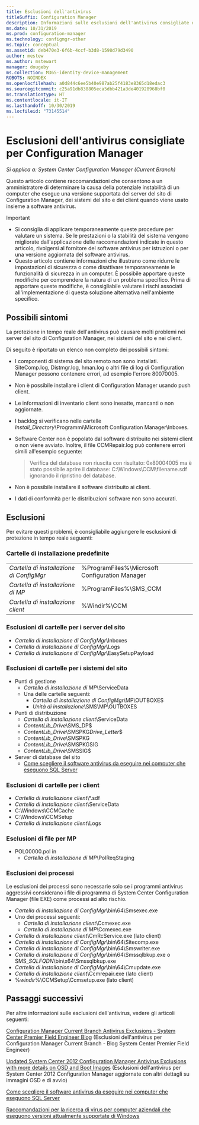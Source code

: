 ```yaml
---
title: Esclusioni dell'antivirus
titleSuffix: Configuration Manager
description: Informazioni sulle esclusioni dell'antivirus consigliate da usare per la risoluzione dei problemi.
ms.date: 10/31/2019
ms.prod: configuration-manager
ms.technology: configmgr-other
ms.topic: conceptual
ms.assetid: deb470e3-6f6b-4ccf-b3d8-1598d79d3490
author: mestew
ms.author: mstewart
manager: dougeby
ms.collection: M365-identity-device-management
ROBOTS: NOINDEX
ms.openlocfilehash: a0d844c6ee5b40e987ab25f4183e8365d18edac3
ms.sourcegitcommit: c25a91db838805eca5dbb421a3de401928968bf0
ms.translationtype: HT
ms.contentlocale: it-IT
ms.lasthandoff: 10/30/2019
ms.locfileid: "73145514"
---
```

# <a name="recommended-antivirus-exclusions-for-configuration-manager"></a>Esclusioni dell'antivirus consigliate per Configuration Manager

*Si applica a: System Center Configuration Manager (Current Branch)*

Questo articolo contiene raccomandazioni che consentono a un amministratore di determinare la causa della potenziale instabilità di un computer che esegue una versione supportata dei server del sito di Configuration Manager, dei sistemi del sito e dei client quando viene usato insieme a software antivirus.

> [!IMPORTANT]
>
> - Si consiglia di applicare temporaneamente queste procedure per valutare un sistema. Se le prestazioni o la stabilità del sistema vengono migliorate dall'applicazione delle raccomandazioni indicate in questo articolo, rivolgersi al fornitore del software antivirus per istruzioni o per una versione aggiornata del software antivirus.
> - Questo articolo contiene informazioni che illustrano come ridurre le impostazioni di sicurezza o come disattivare temporaneamente le funzionalità di sicurezza in un computer. È possibile apportare queste modifiche per comprendere la natura di un problema specifico. Prima di apportare queste modifiche, è consigliabile valutare i rischi associati all'implementazione di questa soluzione alternativa nell'ambiente specifico.

## <a name="possible-symptoms"></a>Possibili sintomi 

La protezione in tempo reale dell'antivirus può causare molti problemi nei server del sito di Configuration Manager, nei sistemi del sito e nei client.

Di seguito è riportato un elenco non completo dei possibili sintomi:

- I componenti di sistema del sito remoto non sono installati. SiteComp.log, Distmgr.log, hman.log o altri file di log di Configuration Manager possono contenere errori, ad esempio l'errore 80070005.
- Non è possibile installare i client di Configuration Manager usando push client.
- Le informazioni di inventario client sono inesatte, mancanti o non aggiornate.
- I backlog si verificano nelle cartelle *Install_Directory*\Programmi\Microsoft Configuration Manager\Inboxes.
- Software Center non è popolato dal software distribuito nei sistemi client o non viene avviato. Inoltre, il file CCMRepair.log può contenere errori simili all'esempio seguente:

  > Verifica del database non riuscita con risultato: 0x80004005 ma è stato possibile aprire il database: C:\Windows\CCM\filename.sdf ignorando il ripristino del database.

- Non è possibile installare il software distribuito ai client.
- I dati di conformità per le distribuzioni software non sono accurati.

## <a name="exclusions"></a>Esclusioni

Per evitare questi problemi, è consigliabile aggiungere le esclusioni di protezione in tempo reale seguenti:

### <a name="default-installation-folders"></a>Cartelle di installazione predefinite

|  |  |
| - | - |
|*Cartella di installazione di ConfigMgr*  |  %ProgramFiles%\Microsoft Configuration Manager  |  
|*Cartella di installazione di MP*  |%ProgramFiles%\SMS_CCM  |  
|*Cartella di installazione client*  |%Windir%\CCM  |  

### <a name="folder-exclusions-for-site-servers"></a>Esclusioni di cartelle per i server del sito

- *Cartella di installazione di ConfigMgr*\Inboxes
- *Cartella di installazione di ConfigMgr*\Logs
- *Cartella di installazione di ConfigMgr*\EasySetupPayload

### <a name="folder-exclusions-for-site-systems"></a>Esclusioni di cartelle per i sistemi del sito

- Punti di gestione
  - *Cartella di installazione di MP*\ServiceData
  - Una delle cartelle seguenti:
    - *Cartella di installazione di ConfigMgr*\MP\OUTBOXES
    - *Unità di installazione*\SMS\MP\OUTBOXES
- Punti di distribuzione
  - *Cartella di installazione client*\ServiceData
  - *ContentLib_Drive*\SMS_DP$
  - *ContentLib_Drive*\SMSPKG*Drive_Letter*$
  - *ContentLib_Drive*\SMSPKG
  - *ContentLib_Drive*\SMSPKGSIG
  - *ContentLib_Drive*\SMSSIG$
- Server di database del sito
  - [Come scegliere il software antivirus da eseguire nei computer che eseguono SQL Server](https://support.microsoft.com/en-us/help/309422)

### <a name="folder-exclusions-for-clients"></a>Esclusioni di cartelle per i client

- *Cartella di installazione client*\\\*.sdf
- *Cartella di installazione client*\ServiceData
- C:\Windows\CCMCache
- C:\Windows\CCMSetup
- *Cartella di installazione client*\Logs

### <a name="file-exclusions-for-mps"></a>Esclusioni di file per MP

- POL00000.pol in
  - *Cartella di installazione di MP*\PolReqStaging

### <a name="process-exclusions"></a>Esclusioni dei processi

Le esclusioni dei processi sono necessarie solo se i programmi antivirus aggressivi considerano i file di programma di System Center Configuration Manager (file EXE) come processi ad alto rischio.

- *Cartella di installazione di ConfigMgr*\bin\64\Smsexec.exe
- Uno dei processi seguenti:
  - *Cartella di installazione client*\Ccmexec.exe
  - *Cartella di installazione di MP*\Ccmexec.exe
- *Cartella di installazione client*\CmRcService.exe (lato client)
- *Cartella di installazione di ConfigMgr*\bin\64\Sitecomp.exe
- *Cartella di installazione di ConfigMgr*\bin\64\Smswriter.exe
- *Cartella di installazione di ConfigMgr*\bin\64\Smssqlbkup.exe o SMS_*SQLFQDN*\bin\x64\Smssqlbkup.exe
- *Cartella di installazione di ConfigMgr*\bin\64\Cmupdate.exe
- *Cartella di installazione client*\Ccmrepair.exe (lato client)
- %*windir*%\CCMSetup\Ccmsetup.exe (lato client)

## <a name="next-steps"></a>Passaggi successivi

Per altre informazioni sulle esclusioni dell'antivirus, vedere gli articoli seguenti:

[Configuration Manager Current Branch Antivirus Exclusions - System Center Premier Field Engineer Blog](https://blogs.technet.microsoft.com/systemcenterpfe/2017/05/24/configuration-manager-current-branch-antivirus-update/) (Esclusioni dell'antivirus per Configuration Manager Current Branch - Blog System Center Premier Field Engineer)

[Updated System Center 2012 Configuration Manager Antivirus Exclusions with more details on OSD and Boot Images](https://blogs.technet.microsoft.com/systemcenterpfe/2013/01/11/updated-system-center-2012-configuration-manager-antivirus-exclusions-with-more-details-on-osd-and-boot-images-etc/) (Esclusioni dell'antivirus per System Center 2012 Configuration Manager aggiornate con altri dettagli su immagini OSD e di avvio)

[Come scegliere il software antivirus da eseguire nei computer che eseguono SQL Server](https://support.microsoft.com/en-us/help/309422/how-to-choose-antivirus-software-to-run-on-computers-that-are-running-sql-server)

[Raccomandazioni per la ricerca di virus per computer aziendali che eseguono versioni attualmente supportate di Windows](https://support.microsoft.com/en-us/help/822158/virus-scanning-recommendations-for-enterprise-computers-that-are-running-currently-supported-versions-of-windows)
